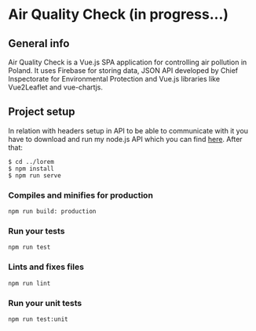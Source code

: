 # Air Quality Check (in progress...)

## General info
Air Quality Check is a Vue.js SPA application for controlling air pollution in Poland. It uses Firebase for storing data, JSON API developed by Chief Inspectorate for Environmental Protection and Vue.js libraries like Vue2Leaflet and vue-chartjs.



## Project setup
In relation with headers setup in API to be able to communicate with it you have to download and run my node.js API which you can find [here](https://bitbucket.org/mStolvrczyk/air-quality-check-api/src/master/).
After that: 
```
$ cd ../lorem
$ npm install
$ npm run serve
```
### Compiles and minifies for production
```
npm run build: production
```

### Run your tests
```
npm run test
```

### Lints and fixes files
```
npm run lint
```

### Run your unit tests
```
npm run test:unit
```



